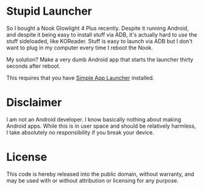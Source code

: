 # Stupid Launcher

So I bought a Nook Glowlight 4 Plus recently.  Despite it running Android, and despite it being easy to install stuff via ADB, it's actually hard to *use* the stuff sideloaded, like KOReader. Stuff is easy to launch via ADB but I don't want to plug in my computer every time I reboot the Nook. 

My solution? Make a very dumb Android app that starts the launcher thirty seconds after reboot. 

This requires that you have [Simple App Launcher](https://f-droid.org/en/packages/com.simplemobiletools.applauncher/) installed.  


# Disclaimer

I am not an Android developer.  I know basically nothing about making Android apps.  While this is in user space and should be relatively harmless, I take absolutely no responsibility if you break your device. 

# License

This code is hereby released into the public domain, without warranty, and may be used with or without attribution or licensing for any purpose. 
